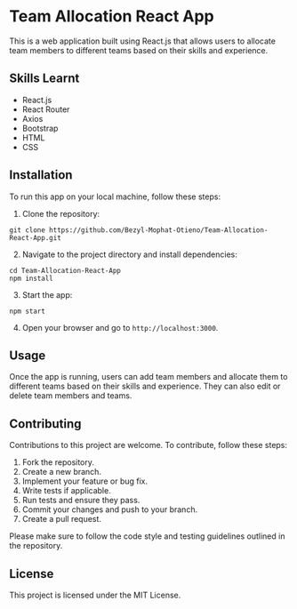 # Team Allocation React App

This is a web application built using React.js that allows users to allocate team members to different teams based on their skills and experience.

## Skills Learnt

- React.js
- React Router
- Axios
- Bootstrap
- HTML
- CSS

## Installation

To run this app on your local machine, follow these steps:

1. Clone the repository:

```
git clone https://github.com/Bezyl-Mophat-Otieno/Team-Allocation-React-App.git
```

2. Navigate to the project directory and install dependencies:

```
cd Team-Allocation-React-App
npm install
```

3. Start the app:

```
npm start
```

4. Open your browser and go to `http://localhost:3000`.

## Usage

Once the app is running, users can add team members and allocate them to different teams based on their skills and experience. They can also edit or delete team members and teams.

## Contributing

Contributions to this project are welcome. To contribute, follow these steps:

1. Fork the repository.
2. Create a new branch.
3. Implement your feature or bug fix.
4. Write tests if applicable.
5. Run tests and ensure they pass.
6. Commit your changes and push to your branch.
7. Create a pull request.

Please make sure to follow the code style and testing guidelines outlined in the repository.

## License

This project is licensed under the MIT License.
